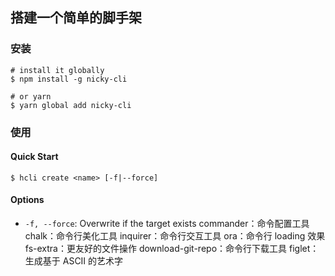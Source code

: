 ## 搭建一个简单的脚手架

### 安装

```shell
# install it globally
$ npm install -g nicky-cli

# or yarn
$ yarn global add nicky-cli
```

### 使用

#### Quick Start

```shell
$ hcli create <name> [-f|--force]
```

#### Options

- `-f, --force`: Overwrite if the target exists
commander：命令配置工具
chalk：命令行美化工具
inquirer：命令行交互工具
ora：命令行 loading 效果
fs-extra：更友好的文件操作
download-git-repo：命令行下载工具
figlet：生成基于 ASCII 的艺术字
